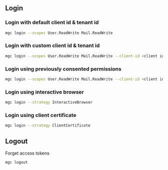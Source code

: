 ## Login

### Login with default client id & tenant id

```sh
mgc login --scopes User.ReadWrite Mail.ReadWrite
```

### Login with custom client id & tenant id

```sh
mgc login --scopes User.ReadWrite Mail.ReadWrite --client-id <client id> --tenant-id <tenant id>
```

### Login using previously consented permissions

```sh
mgc login --scopes User.ReadWrite Mail.ReadWrite --client-id <client id> --tenant-id <tenant id>
```

### Login using interactive browser

```sh
mgc login --strategy InteractiveBrowser
```

### Login using client certificate

```sh
mgc login --strategy ClientCertificate
```

## Logout

Forget access tokens

```sh
mgc logout
```
